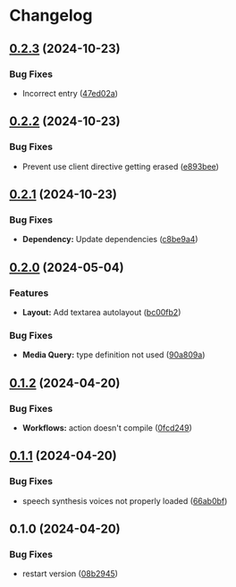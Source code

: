 # Changelog

## [0.2.3](https://github.com/Irimold/react-hooks/compare/v0.2.2...v0.2.3) (2024-10-23)


### Bug Fixes

* Incorrect entry ([47ed02a](https://github.com/Irimold/react-hooks/commit/47ed02a1e116b29085177f197ebab84ca15d259f))

## [0.2.2](https://github.com/Irimold/react-hooks/compare/v0.2.1...v0.2.2) (2024-10-23)


### Bug Fixes

* Prevent use client directive getting erased ([e893bee](https://github.com/Irimold/react-hooks/commit/e893beeb8a6192c78d0a61f13e1d9d9ccb6f9a44))

## [0.2.1](https://github.com/Irimold/react-hooks/compare/v0.2.0...v0.2.1) (2024-10-23)


### Bug Fixes

* **Dependency:** Update dependencies ([c8be9a4](https://github.com/Irimold/react-hooks/commit/c8be9a431fec3f48ee3b5d720745814599116d15))

## [0.2.0](https://github.com/Irimold/react-hooks/compare/v0.1.2...v0.2.0) (2024-05-04)


### Features

* **Layout:** Add textarea autolayout ([bc00fb2](https://github.com/Irimold/react-hooks/commit/bc00fb2a7fba5f9fe07959e550daf1b8a93d4721))


### Bug Fixes

* **Media Query:** type definition not used ([90a809a](https://github.com/Irimold/react-hooks/commit/90a809a6371411f510f882cd4b167160a4991818))

## [0.1.2](https://github.com/Irimold/react-hooks/compare/v0.1.1...v0.1.2) (2024-04-20)


### Bug Fixes

* **Workflows:** action doesn't compile ([0fcd249](https://github.com/Irimold/react-hooks/commit/0fcd249a8e5330c1c80f0a6cd958d5185a28586e))

## [0.1.1](https://github.com/Irimold/react-hooks/compare/v0.1.0...v0.1.1) (2024-04-20)


### Bug Fixes

* speech synthesis voices not properly loaded ([66ab0bf](https://github.com/Irimold/react-hooks/commit/66ab0bfe9fa46a39b0f8be71ae2f5fdab9ae1cec))

## 0.1.0 (2024-04-20)


### Bug Fixes

* restart version ([08b2945](https://github.com/Irimold/react-hooks/commit/08b2945a0a10e6196f8abb25548c6e0fefd30c97))
